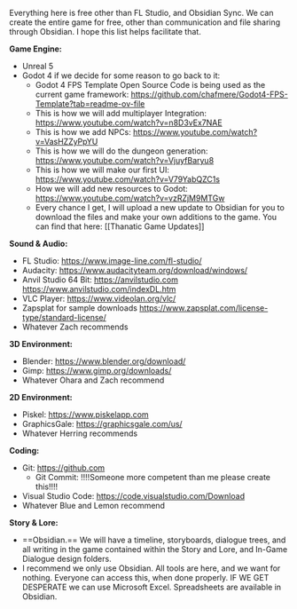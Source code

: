 Everything here is free other than FL Studio, and Obsidian Sync. We can create the entire game for free, other than communication and file sharing through Obsidian. I hope this list helps facilitate that.

**Game Engine:** 
- Unreal 5
- Godot 4 if we decide for some reason to go back to it:
	- Godot 4 FPS Template Open Source Code is being used as the current game framework: https://github.com/chafmere/Godot4-FPS-Template?tab=readme-ov-file
	- This is how we will add multiplayer Integration: https://www.youtube.com/watch?v=n8D3vEx7NAE
	- This is how we add NPCs: https://www.youtube.com/watch?v=VasHZZyPpYU
	- This is how we will do the dungeon generation: https://www.youtube.com/watch?v=VjuyfBaryu8
	- This is how we will make our first UI: https://www.youtube.com/watch?v=V79YabQZC1s
	- How we will add new resources to Godot: https://www.youtube.com/watch?v=vzRZjM9MTGw
	- Every chance I get, I will upload a new update to Obsidian for you to download the files and make your own additions to the game. You can find that here: [[Thanatic Game Updates]]

**Sound & Audio:**
- FL Studio: https://www.image-line.com/fl-studio/
- Audacity: https://www.audacityteam.org/download/windows/
- Anvil Studio 64 Bit: https://anvilstudio.com https://www.anvilstudio.com/indexDL.htm
- VLC Player: https://www.videolan.org/vlc/
- Zapsplat for sample downloads https://www.zapsplat.com/license-type/standard-license/
- Whatever Zach recommends

**3D Environment:**
- Blender: https://www.blender.org/download/
- Gimp: https://www.gimp.org/downloads/
- Whatever Ohara and Zach recommend

**2D Environment:** 
- Piskel: https://www.piskelapp.com
- GraphicsGale: https://graphicsgale.com/us/
- Whatever Herring recommends

**Coding:**
- Git: https://github.com
	- Git Commit: !!!!Someone more competent than me please create this!!!!
- Visual Studio Code: https://code.visualstudio.com/Download
- Whatever Blue and Lemon recommend

**Story & Lore:**
- ==Obsidian.== We will have a timeline, storyboards, dialogue trees, and all writing in the game contained within the Story and Lore, and In-Game Dialogue design folders.
- I recommend we only use Obsidian. All tools are here, and we want for nothing. Everyone can access this, when done properly. IF WE GET DESPERATE we can use Microsoft Excel. Spreadsheets are available in Obsidian.
